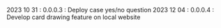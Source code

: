 2023 10 31 : 0.0.0.3 : Deploy case yes/no question
2023 12 04 : 0.0.0.4 : Develop card drawing feature on local website
    